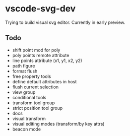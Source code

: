 # vscode-svg-dev

Trying to build visual svg editor.
Currently in early preview.

## Todo
- shift point mod for poly
- poly points remote attribute
- line points attribute (x1, y1, x2, y2)
- path figure
- format flush
- free property tools
- define default attributes in host
- flush current selection
- view group
- conditional tools
- transform tool group
- strict position tool group
- docs
- visual transform
- visual editing modes (transform/by key attrs)
- beacon mode
